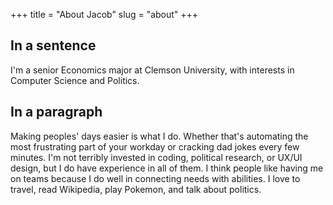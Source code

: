 +++
title = "About Jacob"
slug = "about"
+++

## In a sentence
I'm a senior Economics major at Clemson University, with interests in Computer Science and Politics.  

## In a paragraph
Making peoples' days easier is what I do. Whether that's automating the most frustrating part of your workday or cracking dad jokes every few minutes. I'm not terribly invested in coding, political research, or UX/UI design, but I do have experience in all of them. I think people like having me on teams because I do well in connecting needs with abilities. I love to travel, read Wikipedia, play Pokemon, and talk about politics.  
